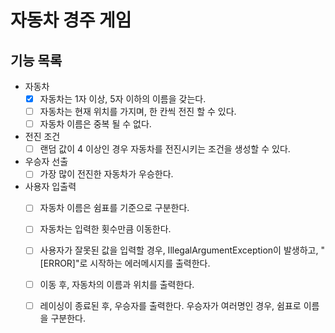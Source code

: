 # 자동차 경주 게임
## 기능 목록
- 자동차
  - [x] 자동차는 1자 이상, 5자 이하의 이름을 갖는다.
  - [ ] 자동차는 현재 위치를 가지며, 한 칸씩 전진 할 수 있다.
  - [ ] 자동차 이름은 중복 될 수 없다.
- 전진 조건
  - [ ] 랜덤 값이 4 이상인 경우 자동차를 전진시키는 조건을 생성할 수 있다.
- 우승자 선출
  - [ ] 가장 많이 전진한 자동차가 우승한다.
- 사용자 입출력
  - [ ] 자동차 이름은 쉼표를 기준으로 구분한다.
  - [ ] 자동차는 입력한 횟수만큼 이동한다.
  - [ ] 사용자가 잘못된 값을 입력할 경우, IllegalArgumentException이 발생하고, "[ERROR]"로 시작하는 에러메시지를 출력한다.
  - [ ] 이동 후, 자동차의 이름과 위치를 출력한다.
  - [ ] 레이싱이 종료된 후, 우승자를 출력한다. 우승자가 여러명인 경우, 쉼표로 이름을 구분한다.

